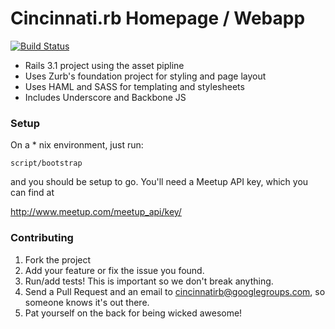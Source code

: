 # Cincinnati.rb Homepage / Webapp
[![Build Status](https://secure.travis-ci.org/cincinnatirb/cincyrb.png)](http://travis-ci.org/cincinnatirb/cincyrb)

* Rails 3.1 project using the asset pipline
* Uses Zurb's foundation project for styling and page layout
* Uses HAML and SASS for templating and stylesheets
* Includes Underscore and Backbone JS

### Setup

On a * nix environment, just run:

`script/bootstrap`

and you should be setup to go. You'll need a Meetup API key, which you can find at 

http://www.meetup.com/meetup_api/key/

### Contributing

1. Fork the project
2. Add your feature or fix the issue you found.
3. Run/add tests! This is important so we don't break anything.
4. Send a Pull Request and an email to cincinnatirb@googlegroups.com, so someone knows it's out there.
5. Pat yourself on the back for being wicked awesome!

